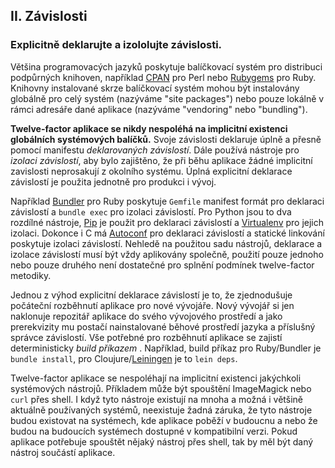 ## II. Závislosti
### Explicitně deklarujte a izololujte závislosti.

Většina programovacých jazyků poskytuje balíčkovací systém pro distribuci podpůrných knihoven, například [CPAN](http://www.cpan.org/) pro Perl nebo [Rubygems](http://rubygems.org/) pro Ruby. Knihovny instalované skrze balíčkovací systém mohou být instalovány globálně pro celý systém (nazýváme "site packages") nebo pouze lokálně v rámci adresáře dané aplikace (nazýváme "vendoring" nebo "bundling").

**Twelve-factor aplikace se nikdy nespoléhá na implicitní existenci globálních systémových balíčků.** Svoje závislosti deklaruje úplně a přesně pomocí manifestu *deklarovaných závislostí*. Dále používá nástroje pro *izolaci závislostí*, aby bylo zajištěno, že při běhu aplikace žádné implicitní zavislosti neprosakují z okolního systému. Úplná explicitní deklarace závislostí je použita jednotně pro produkci i vývoj.

Například [Bundler](https://bundler.io/) pro Ruby poskytuje `Gemfile` manifest formát pro deklaraci závislostí a `bundle exec` pro izolaci závislostí. Pro Python jsou to dva rozdílné nástroje, [Pip](http://www.pip-installer.org/en/latest/) je použit pro deklaraci závislostí a [Virtualenv](http://www.virtualenv.org/en/latest/) pro jejich izolaci. Dokonce i C má [Autoconf](http://www.gnu.org/s/autoconf/) pro deklaraci závislostí a statické linkování poskytuje izolaci závislostí. Nehledě na použitou sadu nástrojů, deklarace a izolace závislostí musí být vždy aplikovány společně, použití pouze jednoho nebo pouze druhého není dostatečné pro splnění podmínek twelve-factor metodiky.

Jednou z výhod explicitní deklarace závislostí je to, že zjednodušuje počáteční rozběhnutí aplikace pro nové vývojáře. Nový vývojář si jen naklonuje repozitář aplikace do svého vývojového prostředí a jako prerekvizity mu postačí nainstalované běhové prostředí jazyka a příslušný správce závislostí. Vše potřebné pro rozběhnutí aplikace se zajistí deterministicky *build příkazem* . Například, build příkaz pro Ruby/Bundler je `bundle install`, pro Cloujure/[Leiningen](https://github.com/technomancy/leiningen#readme) je to `lein deps`.

Twelve-factor aplikace se nespoléhají na implicitní existenci jakýchkoli systémových nástrojů. Příkladem může být spouštění ImageMagick nebo `curl` přes shell. I když tyto nástroje existují na mnoha a možná i většině aktuálně používaných systémů, neexistuje žadná záruka, že tyto nástroje budou existovat na systémech, kde aplikace poběží v budoucnu a nebo že budou na budoucích systémech dostupné v kompatibilní verzi. Pokud aplikace potřebuje spouštět nějaký nástroj přes shell, tak by měl být daný nástroj součástí aplikace.